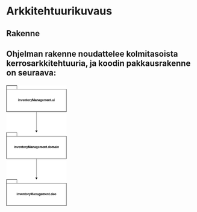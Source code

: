 <h1>Arkkitehtuurikuvaus</h1>

<h2>Rakenne<h2>
<p>Ohjelman rakenne noudattelee kolmitasoista kerrosarkkitehtuuria, ja koodin pakkausrakenne on seuraava:<p>

<img src="https://github.com/jkukko/ot-harjoitustyo/blob/master/documentation/kuvat/a-1.png" width="160">
